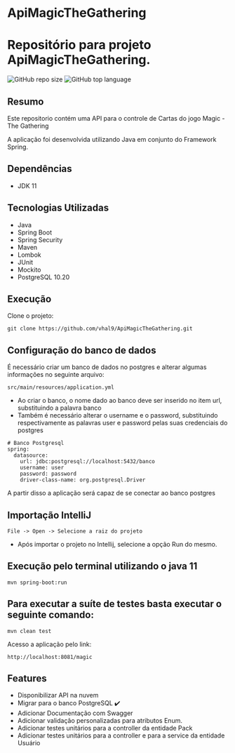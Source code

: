 # ApiMagicTheGathering

# Repositório para projeto ApiMagicTheGathering.
![GitHub repo size](https://img.shields.io/github/repo-size/vhal9/rasmoo-ms-grade-curricular)
![GitHub top language](https://img.shields.io/github/languages/top/vhal9/rasmoo-ms-grade-curricular)


## Resumo

Este repositorio contém uma API para o controle de Cartas do jogo Magic - The Gathering 

A aplicação foi desenvolvida utilizando Java em conjunto do Framework Spring. 


## Dependências

- JDK 11

## Tecnologias Utilizadas

- Java
- Spring Boot
- Spring Security
- Maven
- Lombok
- JUnit
- Mockito
- PostgreSQL 10.20

## Execução

Clone o projeto:

```
git clone https://github.com/vhal9/ApiMagicTheGathering.git
```

## Configuração do banco de dados
É necessário criar um banco de dados no postgres e alterar algumas informações no seguinte arquivo:
```
src/main/resources/application.yml
```
- Ao criar o banco, o nome dado ao banco deve ser inserido no item url, substituindo a palavra banco
- Também é necessário alterar o username e o password, substituindo respectivamente as palavras user e password pelas suas credenciais do postgres
```
# Banco Postgresql
spring:
  datasource:
    url: jdbc:postgresql://localhost:5432/banco
    username: user
    password: password
    driver-class-name: org.postgresql.Driver
```
A partir disso a aplicação será capaz de se conectar ao banco postgres

## Importação IntelliJ

```
File -> Open -> Selecione a raiz do projeto
```

- Após importar o projeto no Intellij, selecione a opção Run do mesmo.

## Execução pelo terminal utilizando o java 11

```shell script
mvn spring-boot:run 
```

## Para executar a suíte de testes basta executar o seguinte comando:

```shell script
mvn clean test
```

Acesso a aplicação pelo link:
```
http://localhost:8081/magic
```

## Features

- Disponibilizar API na nuvem
- Migrar para o banco PostgreSQL ✔️
- Adicionar Documentação com Swagger
- Adicionar validação personalizadas para atributos Enum.
- Adicionar testes unitários para a controller da entidade Pack
- Adicionar testes unitários para a controller e para a service da entidade Usuário

